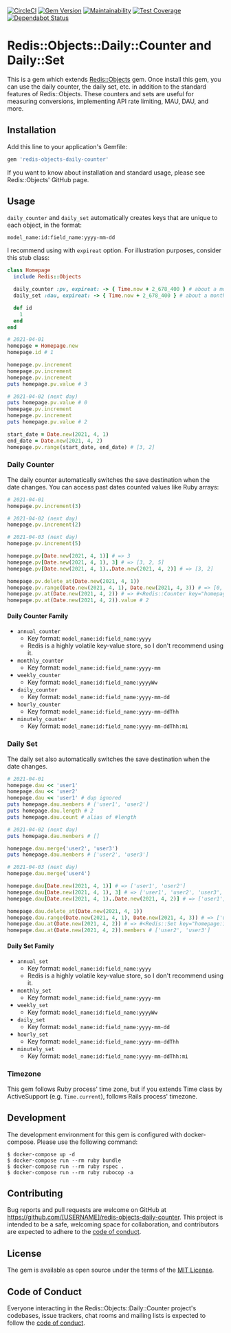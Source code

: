 [![CircleCI](https://circleci.com/gh/ryz310/redis-objects-daily-counter.svg?style=svg)](https://circleci.com/gh/ryz310/redis-objects-daily-counter) [![Gem Version](https://badge.fury.io/rb/redis-objects-daily-counter.svg)](https://badge.fury.io/rb/redis-objects-daily-counter) [![Maintainability](https://api.codeclimate.com/v1/badges/3639d1776e23031b1b31/maintainability)](https://codeclimate.com/github/ryz310/redis-objects-daily-counter/maintainability) [![Test Coverage](https://api.codeclimate.com/v1/badges/3639d1776e23031b1b31/test_coverage)](https://codeclimate.com/github/ryz310/redis-objects-daily-counter/test_coverage) [![Dependabot Status](https://api.dependabot.com/badges/status?host=github&repo=ryz310/redis-objects-daily-counter)](https://dependabot.com)

# Redis::Objects::Daily::Counter and Daily::Set

This is a gem which extends [Redis::Objects](https://github.com/nateware/redis-objects) gem. Once install this gem, you can use the daily counter, the daily set, etc. in addition to the standard features of Redis::Objects. These counters and sets are useful for measuring conversions, implementing API rate limiting, MAU, DAU, and more.

## Installation

Add this line to your application's Gemfile:

```ruby
gem 'redis-objects-daily-counter'
```

If you want to know about installation and standard usage, please see Redis::Objects' GitHub page.

## Usage

`daily_counter` and `daily_set` automatically creates keys that are unique to each object, in the format:

```
model_name:id:field_name:yyyy-mm-dd
```

I recommend using with `expireat` option.
For illustration purposes, consider this stub class:

```rb
class Homepage
  include Redis::Objects

  daily_counter :pv, expireat: -> { Time.now + 2_678_400 } # about a month
  daily_set :dau, expireat: -> { Time.now + 2_678_400 } # about a month

  def id
    1
  end
end

# 2021-04-01
homepage = Homepage.new
homepage.id # 1

homepage.pv.increment
homepage.pv.increment
homepage.pv.increment
puts homepage.pv.value # 3

# 2021-04-02 (next day)
puts homepage.pv.value # 0
homepage.pv.increment
homepage.pv.increment
puts homepage.pv.value # 2

start_date = Date.new(2021, 4, 1)
end_date = Date.new(2021, 4, 2)
homepage.pv.range(start_date, end_date) # [3, 2]
```

### Daily Counter

The daily counter automatically switches the save destination when the date changes.
You can access past dates counted values like Ruby arrays:

```rb
# 2021-04-01
homepage.pv.increment(3)

# 2021-04-02 (next day)
homepage.pv.increment(2)

# 2021-04-03 (next day)
homepage.pv.increment(5)

homepage.pv[Date.new(2021, 4, 1)] # => 3
homepage.pv[Date.new(2021, 4, 1), 3] # => [3, 2, 5]
homepage.pv[Date.new(2021, 4, 1)..Date.new(2021, 4, 2)] # => [3, 2]

homepage.pv.delete_at(Date.new(2021, 4, 1))
homepage.pv.range(Date.new(2021, 4, 1), Date.new(2021, 4, 3)) # => [0, 2, 5]
homepage.pv.at(Date.new(2021, 4, 2)) # => #<Redis::Counter key="homepage:1:pv:2021-04-02">
homepage.pv.at(Date.new(2021, 4, 2)).value # 2
```

#### Daily Counter Family

* `annual_counter`
    * Key format: `model_name:id:field_name:yyyy`
    * Redis is a highly volatile key-value store, so I don't recommend using it.
* `monthly_counter`
    * Key format: `model_name:id:field_name:yyyy-mm`
* `weekly_counter`
    * Key format: `model_name:id:field_name:yyyyWw`
* `daily_counter`
    * Key format: `model_name:id:field_name:yyyy-mm-dd`
* `hourly_counter`
    * Key format: `model_name:id:field_name:yyyy-mm-ddThh`
* `minutely_counter`
    * Key format: `model_name:id:field_name:yyyy-mm-ddThh:mi`

### Daily Set

The daily set also automatically switches the save destination when the date changes.

```rb
# 2021-04-01
homepage.dau << 'user1'
homepage.dau << 'user2'
homepage.dau << 'user1' # dup ignored
puts homepage.dau.members # ['user1', 'user2']
puts homepage.dau.length # 2
puts homepage.dau.count # alias of #length

# 2021-04-02 (next day)
puts homepage.dau.members # []

homepage.dau.merge('user2', 'user3')
puts homepage.dau.members # ['user2', 'user3']

# 2021-04-03 (next day)
homepage.dau.merge('user4')

homepage.dau[Date.new(2021, 4, 1)] # => ['user1', 'user2']
homepage.dau[Date.new(2021, 4, 1), 3] # => ['user1', 'user2', 'user3', 'user4']
homepage.dau[Date.new(2021, 4, 1)..Date.new(2021, 4, 2)] # => ['user1', 'user2', 'user3']

homepage.dau.delete_at(Date.new(2021, 4, 1))
homepage.dau.range(Date.new(2021, 4, 1), Date.new(2021, 4, 3)) # => ['user2', 'user3', 'user4']
homepage.dau.at(Date.new(2021, 4, 2)) # => #<Redis::Set key="homepage:1:dau:2021-04-02">
homepage.dau.at(Date.new(2021, 4, 2)).members # ['user2', 'user3']
```

#### Daily Set Family

* `annual_set`
    * Key format: `model_name:id:field_name:yyyy`
    * Redis is a highly volatile key-value store, so I don't recommend using it.
* `monthly_set`
    * Key format: `model_name:id:field_name:yyyy-mm`
* `weekly_set`
    * Key format: `model_name:id:field_name:yyyyWw`
* `daily_set`
    * Key format: `model_name:id:field_name:yyyy-mm-dd`
* `hourly_set`
    * Key format: `model_name:id:field_name:yyyy-mm-ddThh`
* `minutely_set`
    * Key format: `model_name:id:field_name:yyyy-mm-ddThh:mi`


### Timezone

This gem follows Ruby process' time zone, but if you extends Time class by ActiveSupport (e.g. `Time.current`), follows Rails process' timezone.

## Development

The development environment for this gem is configured with docker-compose.
Please use the following command:

    $ docker-compose up -d
    $ docker-compose run --rm ruby bundle
    $ docker-compose run --rm ruby rspec .
    $ docker-compose run --rm ruby rubocop -a

## Contributing

Bug reports and pull requests are welcome on GitHub at https://github.com/[USERNAME]/redis-objects-daily-counter. This project is intended to be a safe, welcoming space for collaboration, and contributors are expected to adhere to the [code of conduct](https://github.com/[USERNAME]/redis-objects-daily-counter/blob/master/CODE_OF_CONDUCT.md).

## License

The gem is available as open source under the terms of the [MIT License](https://opensource.org/licenses/MIT).

## Code of Conduct

Everyone interacting in the Redis::Objects::Daily::Counter project's codebases, issue trackers, chat rooms and mailing lists is expected to follow the [code of conduct](https://github.com/[USERNAME]/redis-objects-daily-counter/blob/master/CODE_OF_CONDUCT.md).

